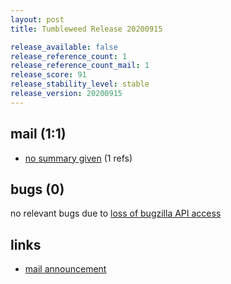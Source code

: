 ```yaml
---
layout: post
title: Tumbleweed Release 20200915

release_available: false
release_reference_count: 1
release_reference_count_mail: 1
release_score: 91
release_stability_level: stable
release_version: 20200915
---
```


## mail (1:1)

- [no summary given](https://github.com/boombatower/tumbleweed-review/issues/10) (1 refs)

## bugs (0)

<!--more-->

no relevant bugs due to [loss of bugzilla API access](https://bugzilla.opensuse.org/show_bug.cgi?id=1157722)



## links

- [mail announcement](https://github.com/boombatower/tumbleweed-review/issues/10)
